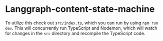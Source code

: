 # Langgraph-content-state-machine

To utilize this check out `src/index.ts`, which you can run by using `npm run dev`. This will concurrently run TypeScript and Nodemon, which will watch for changes in the `src` directory and recompile the TypeScript code.